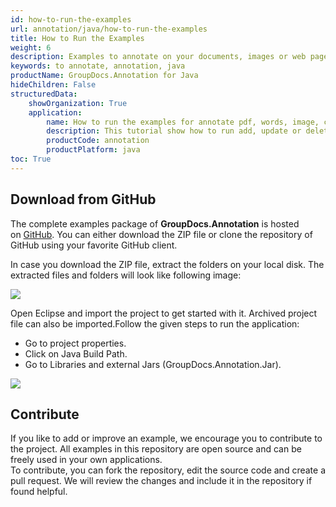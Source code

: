 ```yaml
---
id: how-to-run-the-examples
url: annotation/java/how-to-run-the-examples
title: How to Run the Examples
weight: 6
description: Examples to annotate on your documents, images or web pages using Java.
keywords: to annotate, annotation, java
productName: GroupDocs.Annotation for Java
hideChildren: False
structuredData:
    showOrganization: True
    application:
        name: How to run the examples for annotate pdf, words, image, cells etc. documents
        description: This tutorial show how to run add, update or delete annotation in different type of documents.
        productCode: annotation
        productPlatform: java 
toc: True
---
```


## Download from GitHub

The complete examples package of **GroupDocs.Annotation** is hosted on [GitHub](https://github.com/groupdocs-annotation/GroupDocs.Annotation-for-Java). You can either download the ZIP file or clone the repository of GitHub using your favorite GitHub client.

In case you download the ZIP file, extract the folders on your local disk. The extracted files and folders will look like following image:

![](/annotation/java/images/how-to-run-the-examples.png)

Open Eclipse and import the project to get started with it. Archived project file can also be imported.Follow the given steps to run the application:

*   Go to project properties.
*   Click on Java Build Path.
*   Go to Libraries and external Jars (GroupDocs.Annotation.Jar).

![](/annotation/java/images/how-to-run-the-examples_1.png)

## Contribute

If you like to add or improve an example, we encourage you to contribute to the project. All examples in this repository are open source and can be freely used in your own applications.  
To contribute, you can fork the repository, edit the source code and create a pull request. We will review the changes and include it in the repository if found helpful.
